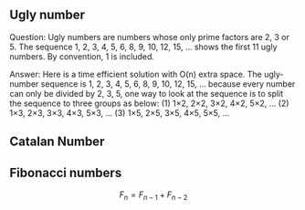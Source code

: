 ## Ugly number
Question: Ugly numbers are numbers whose only prime factors are 2, 3 or 5. The sequence 1, 2, 3, 4, 5, 6, 8, 9, 10, 12, 15, … shows the first 11 ugly numbers. By convention, 1 is included.

Answer: 
Here is a time efficient solution with O(n) extra space. The ugly-number sequence is 1, 2, 3, 4, 5, 6, 8, 9, 10, 12, 15, …
     because every number can only be divided by 2, 3, 5, one way to look at the sequence is to split the sequence to three groups as below:
     (1) 1×2, 2×2, 3×2, 4×2, 5×2, …
     (2) 1×3, 2×3, 3×3, 4×3, 5×3, …
     (3) 1×5, 2×5, 3×5, 4×5, 5×5, …

## Catalan Number

## Fibonacci numbers
$$ 
F_n = F_{n-1} + F_{n-2} 
$$


